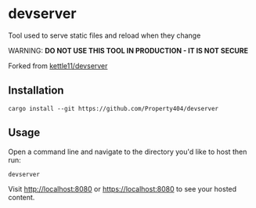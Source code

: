 # devserver

Tool used to serve static files and reload when they change

WARNING: **DO NOT USE THIS TOOL IN PRODUCTION - IT IS NOT SECURE**

Forked from [kettle11/devserver](https://github.com/kettle11/devserver)

## Installation

```
cargo install --git https://github.com/Property404/devserver
```

## Usage

Open a command line and navigate to the directory you'd like to host then run:

```
devserver
```

Visit <http://localhost:8080> or <https://localhost:8080> to see your hosted content.
